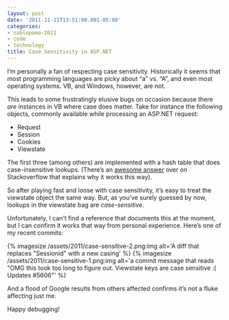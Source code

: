 ```yaml
---
layout: post
date: '2011-11-21T13:51:00.001-05:00'
categories:
- nablopomo-2011
- code
- technology
title: Case Sensitivity in ASP.NET
---
```


I’m personally a fan of respecting case sensitivity. Historically it seems that most programming languages are picky about “a” vs. “A”, and even most operating systems. VB, and Windows, however, are not.

This leads to some frustratingly elusive bugs on occasion because there *are* instances in VB where case does matter. Take for instance the following objects, commonly available while processing an ASP.NET request:

* Request
* Session
* Cookies
* Viewstate

The first three (among others) are implemented with a hash table that does case-insensitive lookups. (There’s an [awesome answer](http://stackoverflow.com/q/1731283/29/#1731535) over on Stackoverflow that explains why it works this way).

So after playing fast and loose with case sensitivity, it’s easy to treat the viewstate object the same way. But, as you’ve surely guessed by now, lookups in the viewstate bag are *case-sensitive*. 

Unfortunately, I can’t find a reference that documents this at the moment, but I can confirm it works that way from personal experience. Here’s one of my recent commits:

{% imagesize /assets/2011/case-sensitive-2.png:img alt='A diff that replaces "Sessionid" with a new casing' %} 
{% imagesize /assets/2011/case-sensitive-1.png:img alt='a commit message that reads "OMG this took too long to figure out. Viewstate keys are case sensitive :( Updates #5606"' %}

And a flood of Google results from others affected confirms it’s not a fluke affecting just me.

Happy debugging! 